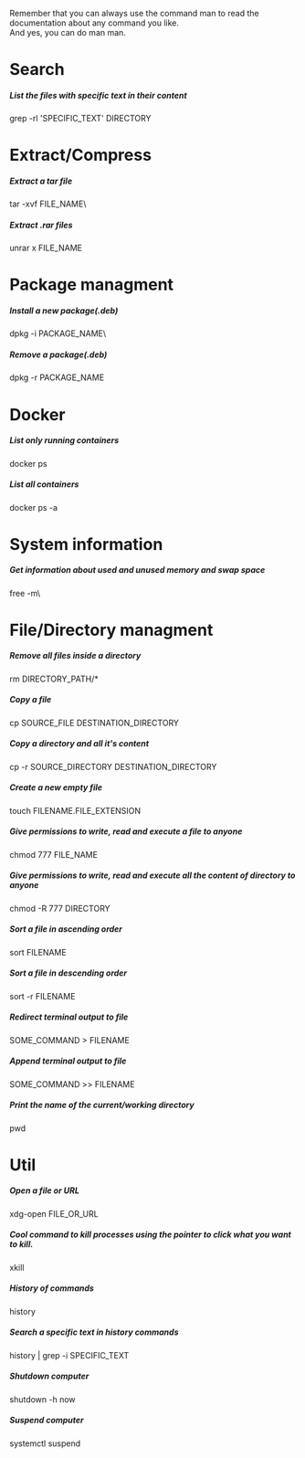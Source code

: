 Remember that you can always use the command man to read the documentation about any command you like.\
And yes, you can do man man. 

# Search

##### List the files with specific text in their content 
grep -rl 'SPECIFIC_TEXT' DIRECTORY





# Extract/Compress 

##### Extract a tar file
tar -xvf FILE_NAME\

##### Extract .rar files
unrar x FILE_NAME





# Package managment

##### Install a new package(.deb)
dpkg -i PACKAGE_NAME\

##### Remove a package(.deb)
dpkg -r PACKAGE_NAME





# Docker

##### List only running containers
docker ps

##### List all containers
docker ps -a





# System information

##### Get information about used and unused memory and swap space
free -m\






# File/Directory managment

##### Remove all files inside a directory
rm DIRECTORY_PATH/* 

##### Copy a file
cp SOURCE_FILE DESTINATION_DIRECTORY 

##### Copy a directory and all it's content
cp -r SOURCE_DIRECTORY DESTINATION_DIRECTORY

##### Create a new empty file
touch FILENAME.FILE_EXTENSION

##### Give permissions to write, read and execute a file to anyone
chmod 777 FILE_NAME

##### Give permissions to write, read and execute all the content of directory to anyone 
chmod -R 777 DIRECTORY 

##### Sort a file in ascending order
sort FILENAME

##### Sort a file in descending order
sort -r FILENAME

##### Redirect terminal output to file
SOME_COMMAND > FILENAME  

##### Append terminal output to file
SOME_COMMAND >> FILENAME  

##### Print the name of the current/working directory
pwd





# Util

##### Open a file or URL 
xdg-open FILE_OR_URL

##### Cool command to kill processes using the pointer to click what you want to kill.
xkill

##### History of commands
history

##### Search a specific text in history commands
history | grep -i SPECIFIC_TEXT

##### Shutdown computer
shutdown -h now

##### Suspend computer
systemctl suspend
